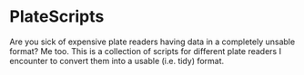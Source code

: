 # PlateScripts
Are you sick of expensive plate readers having data in a completely unsable format? Me too. This is a collection of scripts for different plate readers I encounter to convert them into a usable (i.e. tidy) format.
